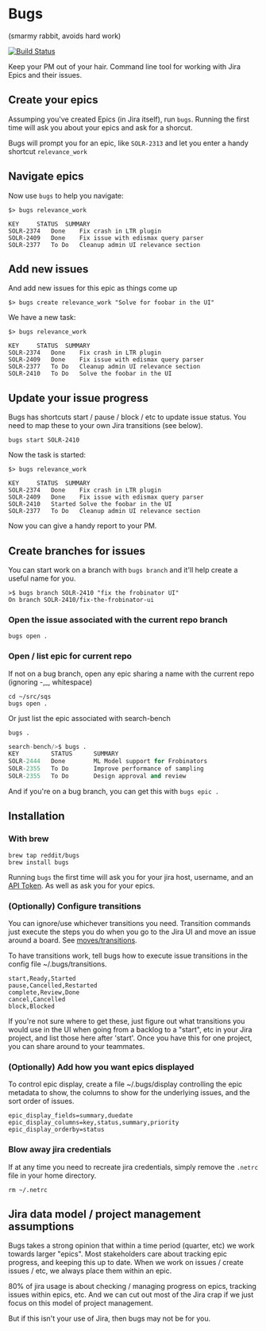 # Bugs
(smarmy rabbit, avoids hard work)

[![Build Status](https://github.com/reddit/bugs/actions/workflows/test.yml/badge.svg)](https://github.com/reddit/bugs/actions/workflows/test.yml)

Keep your PM out of your hair. Command line tool for working with Jira Epics and their issues.

## Create your epics

Assumping you've created Epics (in Jira itself), run `bugs`. Running the first time will ask you about your epics and ask for a shorcut.

Bugs will prompt you for an epic, like `SOLR-2313` and let you enter a handy shortcut `relevance_work`

## Navigate epics

Now use `bugs` to help you navigate:

```
$> bugs relevance_work

KEY		STATUS	SUMMARY
SOLR-2374	Done	Fix crash in LTR plugin
SOLR-2409	Done	Fix issue with edismax query parser
SOLR-2377	To Do	Cleanup admin UI relevance section
```

## Add new issues

And add new issues for this epic as things come up

```
$> bugs create relevance_work "Solve for foobar in the UI"
```

We have a new task:

```
$> bugs relevance_work

KEY		STATUS	SUMMARY
SOLR-2374	Done	Fix crash in LTR plugin
SOLR-2409	Done	Fix issue with edismax query parser
SOLR-2377	To Do	Cleanup admin UI relevance section
SOLR-2410	To Do	Solve the foobar in the UI
```

## Update your issue progress

Bugs has shortcuts start / pause / block / etc to update issue status. You need to map these to your own Jira transitions (see below).

```
bugs start SOLR-2410	
```

Now the task is started:

```
$> bugs relevance_work

KEY		STATUS	SUMMARY
SOLR-2374	Done	Fix crash in LTR plugin
SOLR-2409	Done	Fix issue with edismax query parser
SOLR-2410	Started	Solve the foobar in the UI
SOLR-2377	To Do	Cleanup admin UI relevance section
```

Now you can give a handy report to your PM.

## Create branches for issues

You can start work on a branch with `bugs branch` and it'll help create a useful name for you.

```
>$ bugs branch SOLR-2410 "fix the frobinator UI"
On branch SOLR-2410/fix-the-frobinator-ui
```

### Open the issue associated with the current repo branch

```
bugs open .
```

### Open / list epic for current repo

If not on a bug branch, open any epic sharing a name with the current repo (ignoring -,\_, whitespace)

```
cd ~/src/sqs
bugs open .
```

Or just list the epic associated with search-bench

```
bugs .
```

```python
search-bench/>$ bugs .                                                                                                                      
KEY         STATUS      SUMMARY
SOLR-2444   Done        ML Model support for Frobinators
SOLR-2355   To Do       Improve performance of sampling
SOLR-2355   To Do       Design approval and review
```

And if you're on a bug branch, you can get this with `bugs epic .`

## Installation

### With brew

```
brew tap reddit/bugs
brew install bugs
```

Running `bugs` the first time will ask you for your jira host, username, and an [API Token](https://support.atlassian.com/atlassian-account/docs/manage-api-tokens-for-your-atlassian-account/). As well as ask you for your epics.

### (Optionally) Configure transitions

You can ignore/use whichever transitions you need. Transition commands just execute the steps you do when you go to the Jira UI and move an issue around a board. See [moves/transitions](https://github.com/ankitpokhrel/jira-cli#movetransition).

To have transitions work, tell bugs how to execute issue transitions in the config file ~/.bugs/transitions.

```
start,Ready,Started
pause,Cancelled,Restarted
complete,Review,Done
cancel,Cancelled
block,Blocked
```

If you're not sure where to get these, just figure out what transitions you would use in the UI when going from a backlog to a "start", etc in your Jira project, and list those here after 'start'. Once you have this for one project, you can share around to your teammates.

### (Optionally) Add how you want epics displayed

To control epic display, create a file ~/.bugs/display controlling the epic metadata to show, the columns to show for the underlying issues, and the sort order of issues.

```
epic_display_fields=summary,duedate
epic_display_columns=key,status,summary,priority
epic_display_orderby=status
```

### Blow away jira credentials

If at any time you need to recreate jira credentials, simply remove the `.netrc` file in your home directory.

```
rm ~/.netrc
```

## Jira data model / project management assumptions

Bugs takes a strong opinion that within a time period (quarter, etc) we work towards larger "epics". Most stakeholders care about tracking epic progress, and keeping this up to date. When we work on issues / create issues / etc, we always place them within an epic.

80% of jira usage is about checking / managing progress on epics, tracking issues within epics, etc. And we can cut out most of the Jira crap if we just focus on this model of project management.

But if this isn't your use of Jira, then bugs may not be for you.

